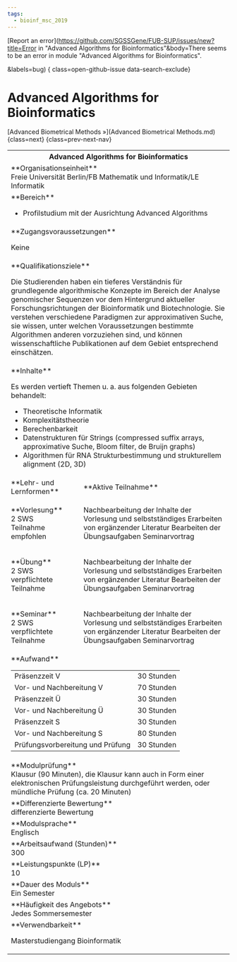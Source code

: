 ```yaml
---
tags:
  - bioinf_msc_2019
---
```

[Report an error](https://github.com/SGSSGene/FUB-SUP/issues/new?title=Error in "Advanced Algorithms for Bioinformatics"&body=There seems to be an error in module "Advanced Algorithms for Bioinformatics".

<Describe here a slightly more detailed description of what is wrong>&labels=bug)
{ class=open-github-issue data-search-exclude}

# Advanced Algorithms for Bioinformatics


[Advanced Biometrical Methods »](Advanced Biometrical Methods.md){class=next}
{class=prev-next-nav}

<table markdown id="moduledesc">
<tr markdown class="moduledesc_head"><th colspan="2">Advanced Algorithms for Bioinformatics </th></tr>
<tr markdown><td colspan="2">**Organisationseinheit**   <br>Freie Universität Berlin/FB Mathematik und Informatik/LE Informatik</td></tr>

<tr markdown><td colspan="2">**Bereich**<br>


- Profilstudium mit der Ausrichtung Advanced Algorithms

</td></tr>

<tr markdown><td colspan="2">**Zugangsvoraussetzungen** <br>

Keine


</td></tr>
<tr markdown><td colspan="2">**Qualifikationsziele**    <br>

Die Studierenden haben ein tieferes Verständnis für grundlegende
algorithmische Konzepte im Bereich der Analyse genomischer Sequenzen vor dem
Hintergrund aktueller Forschungsrichtungen der Bioinformatik und
Biotechnologie. Sie verstehen verschiedene Paradigmen zur approximativen
Suche, sie wissen, unter welchen Voraussetzungen bestimmte Algorithmen
anderen vorzuziehen sind, und können wissenschaftliche Publikationen auf dem
Gebiet entsprechend einschätzen.


</td></tr>
<tr markdown><td colspan="2">**Inhalte**                <br>

Es werden vertieft Themen u. a. aus folgenden Gebieten behandelt:

- Theoretische Informatik
- Komplexitätstheorie
- Berechenbarkeit
- Datenstrukturen für Strings (compressed suffix arrays, approximative
  Suche, Bloom filter, de Bruijn graphs)
- Algorithmen für RNA Strukturbestimmung und strukturellem alignment (2D,
  3D)


</td></tr>

<tr markdown><td>**Lehr- und Lernformen**</td><td>**Aktive Teilnahme**</td></tr>
<tr markdown><td> **Vorlesung** <br>2 SWS <br> Teilnahme empfohlen</td><td>

Nachbearbeitung der Inhalte der Vorlesung und selbstständiges Erarbeiten von ergänzender Literatur
Bearbeiten der Übungsaufgaben
Seminarvortrag
</td></tr>
<tr markdown><td> **Übung** <br>2 SWS <br> verpflichtete Teilnahme</td><td>

Nachbearbeitung der Inhalte der Vorlesung und selbstständiges Erarbeiten von ergänzender Literatur
Bearbeiten der Übungsaufgaben
Seminarvortrag
</td></tr>
<tr markdown><td> **Seminar** <br>2 SWS <br> verpflichtete Teilnahme</td><td>

Nachbearbeitung der Inhalte der Vorlesung und selbstständiges Erarbeiten von ergänzender Literatur
Bearbeiten der Übungsaufgaben
Seminarvortrag
</td></tr>
<tr markdown><td colspan="2">**Aufwand**                <br>
<table class="aufwand_table">
<tr><td>Präsenzzeit V</td><td>30 Stunden</td></tr>
<tr><td>Vor- und Nachbereitung V</td><td>70 Stunden</td></tr>
<tr><td>Präsenzzeit Ü</td><td>30 Stunden</td></tr>
<tr><td>Vor- und Nachbereitung Ü</td><td>30 Stunden</td></tr>
<tr><td>Präsenzzeit S</td><td>30 Stunden</td></tr>
<tr><td>Vor- und Nachbereitung S</td><td>80 Stunden</td></tr>
<tr><td>Prüfungsvorbereitung und Prüfung</td><td>30 Stunden</td></tr>
</table>

</td></tr>
<tr markdown><td colspan="2">**Modulprüfung**             <br>Klausur (90 Minuten), die Klausur kann auch in Form einer elektronischen
Prüfungsleistung durchgeführt werden, oder mündliche Prüfung (ca. 20
Minuten)


</td></tr>
<tr markdown><td colspan="2">**Differenzierte Bewertung** <br>differenzierte Bewertung

</td></tr>
<tr markdown><td colspan="2">**Modulsprache**             <br>Englisch</td></tr>
<tr markdown><td colspan="2">**Arbeitsaufwand (Stunden)** <br>300</td></tr>
<tr markdown><td colspan="2">**Leistungspunkte (LP)**     <br>10</td></tr>
<tr markdown><td colspan="2">**Dauer des Moduls**         <br>Ein Semester</td></tr>
<tr markdown><td colspan="2">**Häufigkeit des Angebots**  <br>Jedes Sommersemester</td></tr>
<tr markdown><td colspan="2">**Verwendbarkeit**           <br>

Masterstudiengang Bioinformatik


</td></tr>

</table>
